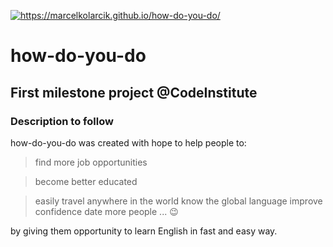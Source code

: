 <a href="https://marcelkolarcik.github.io/how-do-you-do/"><img src="https://raw.githubusercontent.com/marcelkolarcik/how-do-you-do/master/assets/screenshots/heroimage.gif" title="https://marcelkolarcik.github.io/how-do-you-do/" alt="https://marcelkolarcik.github.io/how-do-you-do/"></a>

# how-do-you-do

## First milestone project @CodeInstitute

### Description to follow
how-do-you-do was created with hope to help people to:

> find more job opportunities

> become better educated

> easily travel anywhere in the world
> know the global language
> improve confidence
> date more people ... :wink:

by giving them opportunity to learn English in fast and easy way.